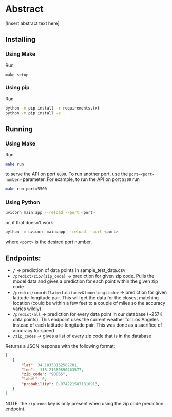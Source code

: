# Abstract

[Insert abstract text here]

## Installing

### Using Make

Run

```
make setup
```

### Using pip

Run

```bash
python -m pip install -r requirements.txt
python -m pip install -e .
```

## Running

### Using Make

Run

```bash
make run
```

to serve the API on port `8000`. To run another port, use the `port=<port-number>` parameter. For example,
to run the API on port `5500` run

```bash
make run port=5500
```

### Using Python

```bash
uvicorn main:app --reload --port <port>
```

or, if that doesn't work

```bash
python -m uvicorn main:app --reload --port <port>
```

where `<port>` is the desired port number.

## Endpoints:


- `/` -> prediction of data points in sample_test_data.csv
- `/predict/zip/{zip_code}` -> prediction for given zip code. Pulls the model data and gives a prediction for each point within the given zip code
- `/predict/coords?lat=<latitude>&lon=<longitude>` -> prediction for given latitude-longitude pair. This will get the data for the closest matching location (could be within a few feet to a couple of miles so the accuracy varies wildly)
- `/predict/all` -> prediction for every data point in our database (~257K data points). This endpoint uses the current weather for Los Angeles instead of each latitude-longitude pair. This was done as a sacrifice of accuracy for speed
- `/zip_codes` -> gives a list of every zip code that is in the database


Returns a JSON response with the following format:

```json
[
   {
       "lat": 34.10358152582781,
       "lon": -118.21380890463577,
       "zip_code": "90065",
       "label": 0,
       "probability": 0.9742215871810913,
   }
]
```

NOTE: the `zip_code` key is only present when using the zip code prediction endpoint.